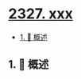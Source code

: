 # [2327. xxx](https://github.com/Tdahuyou/TNotes.leetcode/tree/main/notes/2327.%20xxx)

<!-- region:toc -->

- [1. 📝 概述](#1--概述)

<!-- endregion:toc -->

## 1. 📝 概述
